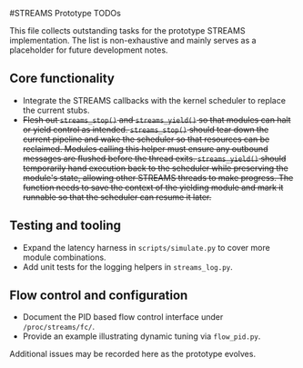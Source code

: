 #STREAMS Prototype TODOs

This file collects outstanding tasks for the prototype STREAMS implementation. The list is non-exhaustive and mainly serves as a placeholder for future development notes.

## Core functionality

- Integrate the STREAMS callbacks with the kernel scheduler to replace the current stubs.
- ~~Flesh out `streams_stop()` and `streams_yield()` so that modules can halt or
  yield control as intended. `streams_stop()` should tear down the current
  pipeline and wake the scheduler so that resources can be reclaimed.  Modules
  calling this helper must ensure any outbound messages are flushed before the
  thread exits. `streams_yield()` should temporarily hand execution back to the
  scheduler while preserving the module's state, allowing other STREAMS threads
  to make progress. The function needs to save the context of the yielding
  module and mark it runnable so that the scheduler can resume it later.~~

## Testing and tooling

- Expand the latency harness in `scripts/simulate.py` to cover more module combinations.
- Add unit tests for the logging helpers in `streams_log.py`.

## Flow control and configuration

- Document the PID based flow control interface under `/proc/streams/fc/`.
- Provide an example illustrating dynamic tuning via `flow_pid.py`.

Additional issues may be recorded here as the prototype evolves.
